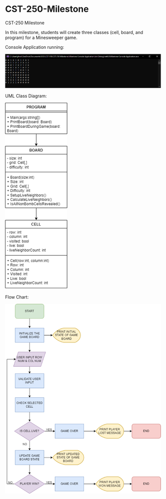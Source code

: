# CST-250-Milestone
 CST-250 Milestone

 In this milestone, students will create three classes (cell, board, and program) for a Minesweeper game.

Console Application running:

![alt text](https://github.com/JLAGCU/CST-250-Milestone/blob/main/Images/Console%20App.png?raw=true)


UML Class Diagram:

![alt text](https://github.com/JLAGCU/CST-250-Milestone/blob/main/Images/Milestone%20UML.png?raw=true)


Flow Chart:

![alt text](https://github.com/JLAGCU/CST-250-Milestone/blob/main/Images/Milestone%20Flow%20Chart.png?raw=true)